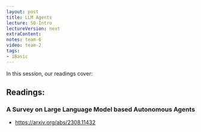 ```yaml
---
layout: post
title: LLM Agents 
lecture: S0-Intro
lectureVersion: next
extraContent: 
notes: team-6
video: team-2
tags:
- 1Basic
---
```


In this session, our readings cover: 

## Readings: 
### A Survey on Large Language Model based Autonomous Agents
  + https://arxiv.org/abs/2308.11432
